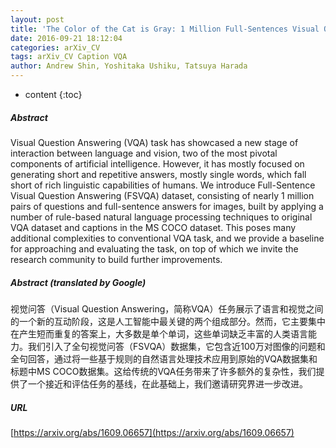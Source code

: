 ```yaml
---
layout: post
title: 'The Color of the Cat is Gray: 1 Million Full-Sentences Visual Question Answering'
date: 2016-09-21 18:12:04
categories: arXiv_CV
tags: arXiv_CV Caption VQA
author: Andrew Shin, Yoshitaka Ushiku, Tatsuya Harada
---
```


* content
{:toc}

##### Abstract
Visual Question Answering (VQA) task has showcased a new stage of interaction between language and vision, two of the most pivotal components of artificial intelligence. However, it has mostly focused on generating short and repetitive answers, mostly single words, which fall short of rich linguistic capabilities of humans. We introduce Full-Sentence Visual Question Answering (FSVQA) dataset, consisting of nearly 1 million pairs of questions and full-sentence answers for images, built by applying a number of rule-based natural language processing techniques to original VQA dataset and captions in the MS COCO dataset. This poses many additional complexities to conventional VQA task, and we provide a baseline for approaching and evaluating the task, on top of which we invite the research community to build further improvements.

##### Abstract (translated by Google)
视觉问答（Visual Question Answering，简称VQA）任务展示了语言和视觉之间的一个新的互动阶段，这是人工智能中最关键的两个组成部分。然而，它主要集中在产生短而重复的答案上，大多数是单个单词，这些单词缺乏丰富的人类语言能力。我们引入了全句视觉问答（FSVQA）数据集，它包含近100万对图像的问题和全句回答，通过将一些基于规则的自然语言处理技术应用到原始的VQA数据集和标题中MS COCO数据集。这给传统的VQA任务带来了许多额外的复杂性，我们提供了一个接近和评估任务的基线，在此基础上，我们邀请研究界进一步改进。

##### URL
[https://arxiv.org/abs/1609.06657](https://arxiv.org/abs/1609.06657)

